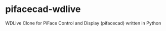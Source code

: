pifacecad-wdlive
================

WDLive Clone for PiFace Control and Display (pifacecad) written in Python

